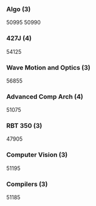 
### Algo (3)
50995
50990

### 427J (4)
54125

### Wave Motion and Optics (3)
56855

### Advanced Comp Arch (4)
51075

### RBT 350 (3)
47905


### Computer Vision (3)
51195

### Compilers (3)
51185